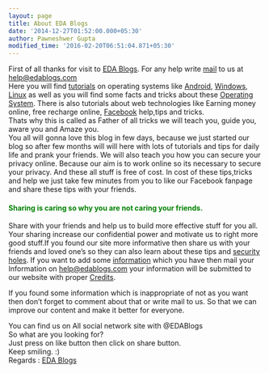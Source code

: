 ```yaml
---
layout: page
title: About EDA Blogs
date: '2014-12-27T01:52:00.000+05:30'
author: Pawneshwer Gupta
modified_time: '2016-02-20T06:51:04.871+05:30'
---
```


First of all thanks for visit to [EDA Blogs](http://edablogs.com/). For any help write [mail](http://en.wikipedia.org/wiki/Mail "Mail") to us at [help@edablogs.com](mailto:support@edablogs.com)  
Here you will find [tutorials](http://en.wikipedia.org/wiki/Tutorial "Tutorial") on operating systems like [Android](http://code.google.com/android/ "Android"), [Windows](http://www.microsoft.com/WINDOWS "Windows"), [Linux](http://www.intenseschool.com/boot_camp/linux "Linux Boot Camp") as well as you will find some facts and tricks about these [Operating System](http://en.wikipedia.org/wiki/Operating_system "Operating system"). There is also tutorials about web technologies like Earning money online, free recharge online, [Facebook](http://www.facebook.com/ "Faceboo") help,tips and tricks.  
Thats why this is called as Father of all tricks we will teach you, guide you, aware you and Amaze you.  
You all will gonna love this blog in few days, because we just started our blog so after few months will will here with lots of tutorials and tips for daily life and prank your friends. We will also teach you how you can secure your privacy online. Because our aim is to work online so its necessary to secure your privacy. And these all stuff is free of cost. In cost of these tips,tricks and help we just take few minutes from you to like our Facebook fanpage and share these tips with your friends.

#### <span style="color: green;">Sharing is caring so why you are not caring your friends.</span>

Share with your friends and help us to build more effective stuff for you all. Your sharing increase our confidential power and motivate us to right more good stuff.If you found our site more informative then share us with your friends and loved one’s so they can also learn about these tips and [security holes](http://en.wikipedia.org/wiki/Vulnerability_%28computing%29 "Vulnerability (computing)"). If you want to add some [information](http://en.wikipedia.org/wiki/Information "Information") which you have then mail your Information on [help@edablogs.com](mailto:support@edablogs.com) your information will be submitted to our website with proper [Credits](http://www.facebook.com/credits/ "Facebook Credits").

If you found some information which is inappropriate of not as you want then don’t forget to comment about that or write mail to us. So that we can improve our content and make it better for everyone.

You can find us on All social network site with @EDABlogs  
So what are you looking for?  
Just press on like button then click on share button.  
Keep smiling. :)  
Regards : [EDA Blogs](http://edablogs.com/)